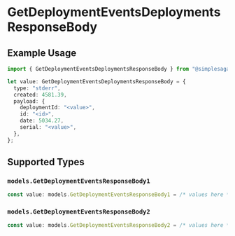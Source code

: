# GetDeploymentEventsDeploymentsResponseBody

## Example Usage

```typescript
import { GetDeploymentEventsDeploymentsResponseBody } from "@simplesagar/vercel/models/getdeploymenteventsop.js";

let value: GetDeploymentEventsDeploymentsResponseBody = {
  type: "stderr",
  created: 4581.39,
  payload: {
    deploymentId: "<value>",
    id: "<id>",
    date: 5034.27,
    serial: "<value>",
  },
};
```

## Supported Types

### `models.GetDeploymentEventsResponseBody1`

```typescript
const value: models.GetDeploymentEventsResponseBody1 = /* values here */
```

### `models.GetDeploymentEventsResponseBody2`

```typescript
const value: models.GetDeploymentEventsResponseBody2 = /* values here */
```

